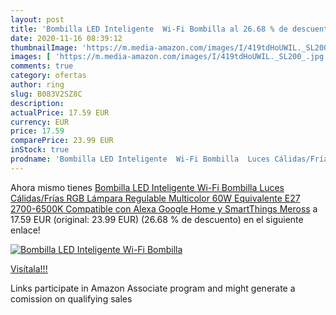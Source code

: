 ```yaml
---
layout: post
title: 'Bombilla LED Inteligente  Wi-Fi Bombilla al 26.68 % de descuento'
date: 2020-11-16 08:39:12
thumbnailImage: 'https://m.media-amazon.com/images/I/419tdHoUWIL._SL200_.jpg'
images: [ 'https://m.media-amazon.com/images/I/419tdHoUWIL._SL200_.jpg' ]
comments: true
category: ofertas
author: ring
slug: B083V2SZ8C
description:
actualPrice: 17.59 EUR
currency: EUR
price: 17.59
comparePrice: 23.99 EUR
inStock: true
prodname: 'Bombilla LED Inteligente  Wi-Fi Bombilla  Luces Cálidas/Frías RGB  Lámpara Regulable  Multicolor  60W Equivalente  E27  2700-6500K  Compatible con Alexa Google Home y SmartThings  Meross'
---
```


Ahora mismo tienes [Bombilla LED Inteligente  Wi-Fi Bombilla  Luces Cálidas/Frías RGB  Lámpara Regulable  Multicolor  60W Equivalente  E27  2700-6500K  Compatible con Alexa Google Home y SmartThings  Meross](https://www.amazon.es/dp/B083V2SZ8C/?tag=tolees-21) a 17.59 EUR (original: 23.99 EUR) (26.68 %  de descuento) en el siguiente enlace!

[![Bombilla LED Inteligente  Wi-Fi Bombilla](https://m.media-amazon.com/images/I/419tdHoUWIL._SL200_.jpg)](https://www.amazon.es/dp/B083V2SZ8C/?tag=tolees-21)

[Visítala!!!](https://www.amazon.es/dp/B083V2SZ8C/?tag=tolees-21)

Links participate in Amazon Associate program and might generate a comission on qualifying sales
